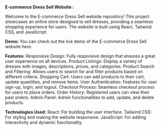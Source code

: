 **E-commerce Dress Sell Website :**

Welcome to the E-commerce Dress Sell website repository!
This project showcases an online store designed to sell dresses, providing a seamless shopping experience for users. 
The website is built using React, Tailwind CSS, and JavaScript.


**Demo:**
You can check out the live demo of the E-commerce Dress Sell website here.

**Features:**
Responsive Design: Fully responsive design that ensures a great user experience on all devices.
Product Listings: Display a variety of dresses with images, descriptions, prices, and categories.
Product Search and Filtering: Allows users to search for and filter products based on different criteria.
Shopping Cart: Users can add products to their cart, update quantities, and remove items.
User Authentication: Features for user sign-up, login, and logout.
Checkout Process: Seamless checkout process for users to place orders.
Order History: Registered users can view their past orders.
Admin Panel: Admin functionalities to add, update, and delete products.



**Technologies Used:**
React: For building the user interface.
Tailwind CSS: For styling and making the website responsive.
JavaScript: For adding interactivity and dynamic functionality.
